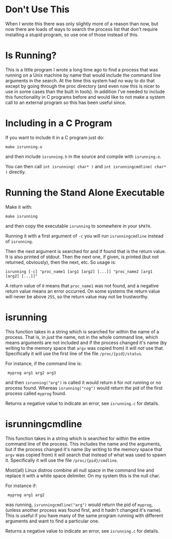 Don't Use This
==============

When I wrote this there was only slightly more of a reason than now, but now
there are loads of ways to search the process list that don't require
installing a stupid program, so use one of those instead of this.


Is Running?
===========

This is a little program I wrote a long time ago to find a process that was
running on a Unix machine by name that would include the command line
arguments in the search.  At the time this system had no way to do that
except by going through the proc directory (and even now this is nicer
to use in some cases than the built in tools).  In addition I've needed to
include this functionality in C programs before and would like to not
make a system call to an external program so this has been useful since.


Including in a C Program
========================

If you want to include it in a C program just do:

    make isrunning.o

and then include `isrunning.h` in the source and compile with `isrunning.o`.

You can then call `int isrunning( char* )` and `int isrunningcmdline( char* )`
directly.


Running the Stand Alone Executable
==================================

Make it with:

    make isrunning

and then copy the executable `isrunning` to somewhere in your `$PATH`.

Running it with a first argument of `-c` you will run `isrunningcmdline`
instead of `isrunning`.

Then the next argument is searched for and if found that is the return value.
It is also printed of stdout.  Then the next one, if given, is printed (but
not returned, obviously), then the next, etc.  So usage is:

    isrunning [-c] "proc_name1 [arg1 [arg2] [...]] "proc_name2 [arg1 [arg2] [...]]"

A return value of `0` means that `proc_name1` was not found, and a negative
return value means an error occurred.  On some systems the return value will
never be above `255`, so the return value may not be trustworthy.


isrunning
=========

This function takes in a string which is searched for within the name of
a process.  That is, in *just* the name, not in the whole command line,
which means arguments are not included and if the process changed it's name
(by writing to the memory space that `argv` was copied from) it will *not*
use that.  Specifically it will use the first line of the
file `/proc/{pid}/status`.

For instance, if the command line is:

     myprog arg1 arg2 arg3

and then `isrunning("arg")` is called it would return `0` for not running or
no process found.  Whereas `isrunning("rog")` would return the pid of the first
process called `myprog` found.

Returns a negative value to indicate an error, see `isrunning.c` for details.


isrunningcmdline
================

This function takes in a string which is searched for within the entire
command line of the process.  This includes the name and the arguments,
but if the process changed it's name (by writing to the memory space that
`argv` was copied from) it will search that instead of what was used to spawn
it.  Specifically it will use the file `/proc/{pid}/cmdline`.

Most(all) Linux distros combine all null space in the command line and
replace it with a white space delimiter.  On my system this is the null char.

For instance if:

     myprog arg1 arg2

was running, `isrunningcmdline("arg")` would return the pid of `myprog`, (unless
another process was found first, and it hadn't changed it's name).
This is useful if you have many of the same program running with different
arguments and want to find a particular one.
 
Returns a negative value to indicate an error, see `isrunning.c` for details.
